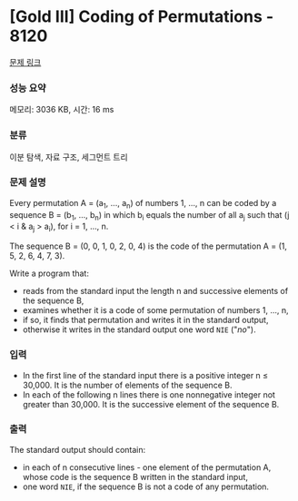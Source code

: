 # [Gold III] Coding of Permutations - 8120 

[문제 링크](https://www.acmicpc.net/problem/8120) 

### 성능 요약

메모리: 3036 KB, 시간: 16 ms

### 분류

이분 탐색, 자료 구조, 세그먼트 트리

### 문제 설명

<p>Every permutation A = (a<sub>1</sub>, ..., a<sub>n</sub>) of numbers 1, ..., n can be coded by a sequence B = (b<sub>1</sub>, ..., b<sub>n</sub>) in which b<sub>i</sub> equals the number of all a<sub>j</sub> such that (j < i & a<sub>j</sub> > a<sub>i</sub>), for i = 1, ..., n.</p>

<p>The sequence B = (0, 0, 1, 0, 2, 0, 4) is the code of the permutation A = (1, 5, 2, 6, 4, 7, 3).</p>

<p>Write a program that:</p>

<ul>
	<li>reads from the standard input the length n and successive elements of the sequence B,</li>
	<li>examines whether it is a code of some permutation of numbers 1, ..., n,</li>
	<li>if so, it finds that permutation and writes it in the standard output,</li>
	<li>otherwise it writes in the standard output one word <code>NIE</code> ("<i>no</i>").</li>
</ul>

### 입력 

 <ul>
	<li>In the first line of the standard input there is a positive integer n ≤ 30,000. It is the number of elements of the sequence B.</li>
	<li>In each of the following n lines there is one nonnegative integer not greater than 30,000. It is the successive element of the sequence B.</li>
</ul>

### 출력 

 <p>The standard output should contain:</p>

<ul>
	<li>in each of n consecutive lines - one element of the permutation A, whose code is the sequence B written in the standard input,</li>
	<li>one word <code>NIE</code>, if the sequence B is not a code of any permutation.</li>
</ul>

